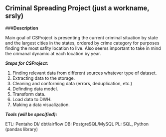 ## Criminal Spreading Project (just a workname, srsly)

###**Description**

Main goal of CSProject is presenting the current criminal situation by state and the largest cities in the states, ordered by crime category for purposes finding the most safity location to live.
Also seems important to take in mind the crimanal dynamic at each location by year.

***Steps for CSProject:***

1. Finding relevant data from different sources whatever type of dataset.
2. Extracting data to the storage.
3. Cleaning and conforming data (errors, deduplication, etc.) 
4. Definding data model.
5. Transform data.
6. Load data to DWH.
7. Making a data visualization.

***Tools (will be specified):***

ETL: Pentaho DI/ dbt/airflow
DB: PostgreSQL/MySQL
PL: SQL, Python (pandas library)

